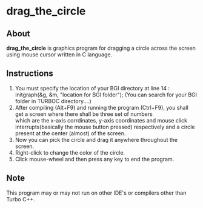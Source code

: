 # drag_the_circle

## About
**drag_the_circle** is graphics program for dragging a circle across the screen using mouse cursor written in C language.

## Instructions
1. You must specify the location of your BGI directory at line 14 : initgraph(&g, &m, "location for BGI folder");
   (You can search for your BGI folder in TURBOC directory....)
2. After compiling (Alt+F9) and running the program (Ctrl+F9), you shall get a screen where there shall be three set of numbers   
   which are the x-axis corrdinates, y-axis coordinates and mouse click interrupts(basically the mouse button pressed) respectively
   and a circle present at the center (almost) of the screen.
3. Now you can pick the circle and drag it anywhere throughout the screen.
4. Right-click to change the color of the circle.
5. Click mouse-wheel and then press any key to end the program.

## Note
This program may or may not run on other IDE's or compilers other than Turbo C++.
